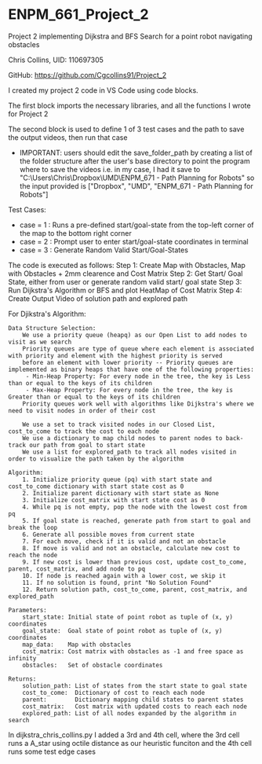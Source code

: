# ENPM_661_Project_2
 Project 2 implementing Dijkstra and BFS Search for a point robot navigating obstacles

Chris Collins, UID: 110697305

GitHub: https://github.com/Cgcollins91/Project_2

I created my project 2 code in VS Code using code blocks. 

The first block imports the necessary libraries, and all the functions I wrote for Project 2

The second block is used to define 1 of 3 test cases and the path to save the output videos, then run that case
- IMPORTANT: users should edit the save_folder_path by creating a list of the folder structure 
   after the user's base directory to point the program where to save the videos
   i.e. in my case, I had it save to "C:\Users\Chris\Dropbox\UMD\ENPM_671 - Path Planning for Robots"
   so the input provided is ["Dropbox", "UMD", "ENPM_671 - Path Planning for Robots"]

Test Cases:
  - case = 1 : Runs a pre-defined start/goal-state from the top-left corner of the map to the bottom right corner
  - case = 2 : Prompt user to enter start/goal-state coordinates in terminal
  - case = 3 : Generate Random Valid Start/Goal-States

The code is executed as follows:
    Step 1: Create Map with Obstacles, Map with Obstacles + 2mm clearence and Cost Matrix
    Step 2: Get Start/ Goal State, either from user or generate random valid start/ goal state
    Step 3: Run Dijkstra's Algorithm or BFS and plot HeatMap of Cost Matrix
    Step 4: Create Output Video of solution path and explored path


For Djikstra's Algorithm:

    Data Structure Selection:
        We use a priority queue (heapq) as our Open List to add nodes to visit as we search
        Priority queues are type of queue where each element is associated with priority and element with the highest priority is served
        before an element with lower priority -- Priority queues are implemented as binary heaps that have one of the following properties:
         - Min-Heap Property: For every node in the tree, the key is Less than or equal to the keys of its children
         - Max-Heap Property: For every node in the tree, the key is Greater than or equal to the keys of its children
        Priority queues work well with algorithms like Dijkstra's where we need to visit nodes in order of their cost

        We use a set to track visited nodes in our Closed List, cost_to_come to track the cost to each node
        We use a dictionary to map child nodes to parent nodes to back-track our path from goal to start state
        We use a list for explored_path to track all nodes visited in order to visualize the path taken by the algorithm

    Algorithm:
        1. Initialize priority queue (pq) with start state and cost_to_come dictionary with start state cost as 0
        2. Initialize parent dictionary with start state as None
        3. Initialize cost_matrix with start state cost as 0
        4. While pq is not empty, pop the node with the lowest cost from pq
        5. If goal state is reached, generate path from start to goal and break the loop
        6. Generate all possible moves from current state
        7. For each move, check if it is valid and not an obstacle
        8. If move is valid and not an obstacle, calculate new cost to reach the node
        9. If new cost is lower than previous cost, update cost_to_come, parent, cost_matrix, and add node to pq
        10. If node is reached again with a lower cost, we skip it
        11. If no solution is found, print "No Solution Found"
        12. Return solution path, cost_to_come, parent, cost_matrix, and explored_path

    Parameters:
        start_state: Initial state of point robot as tuple of (x, y) coordinates
        goal_state:  Goal state of point robot as tuple of (x, y) coordinates
        map_data:    Map with obstacles
        cost_matrix: Cost matrix with obstacles as -1 and free space as infinity
        obstacles:   Set of obstacle coordinates

    Returns:     
        solution_path: List of states from the start state to goal state
        cost_to_come:  Dictionary of cost to reach each node
        parent:        Dictionary mapping child states to parent states
        cost_matrix:   Cost matrix with updated costs to reach each node
        explored_path: List of all nodes expanded by the algorithm in search


In dijkstra_chris_collins.py I added a 3rd and 4th cell, where the 3rd cell runs a A_star using octile distance as our heuristic funciton 
and the 4th cell runs some test edge cases
